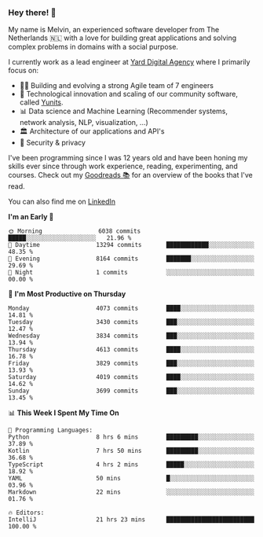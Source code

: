 ### Hey there! 👋

My name is Melvin, an experienced software developer from The Netherlands 🇳🇱 with a love for building great applications and solving complex problems in domains with a social purpose. 

I currently work as a lead engineer at [Yard Digital Agency](https://github.com/yardinternet) where I primarily focus on:

* 👏🏼 Building and evolving a strong Agile team of 7 engineers
* 🚀 Technological innovation and scaling of our community software, called [Yunits](https://www.yunits.com/).
* 📊 Data science and Machine Learning (Recommender systems, network analysis, NLP, visualization, ...)
* 🏛 Architecture of our applications and API's
* 🔐 Security & privacy

I've been programming since I was 12 years old and have been honing my skills ever since through work experience, reading, experimenting, and courses.
Check out my [Goodreads 📚](https://goodreads.com/melvinkoopmans) for an overview of the books that I've read. 

You can also find me on [LinkedIn](https://www.linkedin.com/in/melvinkoopmans)

<!--START_SECTION:waka-->
**I'm an Early 🐤** 

```text
🌞 Morning                6038 commits        █████░░░░░░░░░░░░░░░░░░░░   21.96 % 
🌆 Daytime                13294 commits       ████████████░░░░░░░░░░░░░   48.35 % 
🌃 Evening                8164 commits        ███████░░░░░░░░░░░░░░░░░░   29.69 % 
🌙 Night                  1 commits           ░░░░░░░░░░░░░░░░░░░░░░░░░   00.00 % 
```
📅 **I'm Most Productive on Thursday** 

```text
Monday                   4073 commits        ████░░░░░░░░░░░░░░░░░░░░░   14.81 % 
Tuesday                  3430 commits        ███░░░░░░░░░░░░░░░░░░░░░░   12.47 % 
Wednesday                3834 commits        ███░░░░░░░░░░░░░░░░░░░░░░   13.94 % 
Thursday                 4613 commits        ████░░░░░░░░░░░░░░░░░░░░░   16.78 % 
Friday                   3829 commits        ███░░░░░░░░░░░░░░░░░░░░░░   13.93 % 
Saturday                 4019 commits        ████░░░░░░░░░░░░░░░░░░░░░   14.62 % 
Sunday                   3699 commits        ███░░░░░░░░░░░░░░░░░░░░░░   13.45 % 
```


📊 **This Week I Spent My Time On** 

```text
💬 Programming Languages: 
Python                   8 hrs 6 mins        █████████░░░░░░░░░░░░░░░░   37.89 % 
Kotlin                   7 hrs 50 mins       █████████░░░░░░░░░░░░░░░░   36.68 % 
TypeScript               4 hrs 2 mins        █████░░░░░░░░░░░░░░░░░░░░   18.92 % 
YAML                     50 mins             █░░░░░░░░░░░░░░░░░░░░░░░░   03.96 % 
Markdown                 22 mins             ░░░░░░░░░░░░░░░░░░░░░░░░░   01.76 % 

🔥 Editors: 
IntelliJ                 21 hrs 23 mins      █████████████████████████   100.00 % 
```


<!--END_SECTION:waka-->
